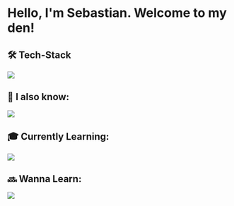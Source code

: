 # Hello, I'm Sebastian. Welcome to my den!

## 🛠️ Tech-Stack
<a href="https://skillicons.dev">
  <img src="https://skillicons.dev/icons?i=dotnet,cs,ts,react" />
</a>

## 🧠 I also know:
<a href="https://skillicons.dev">
  <img src="https://skillicons.dev/icons?i=python,java,nextjs,angular,rxjs,astro,redux,tailwind,visualstudio,rider,git,postman,postgres,azure,unity" />
</a>

## 🎓 Currently Learning:
<a href="https://skillicons.dev">
  <img src="https://skillicons.dev/icons?i=azure,nestjs,nodejs,docker,windows,bash,linux" />
</a>

## 🔜 Wanna Learn:
<a href="https://skillicons.dev">
  <img src="https://skillicons.dev/icons?i=cpp,k8s,graphql" />
</a>
